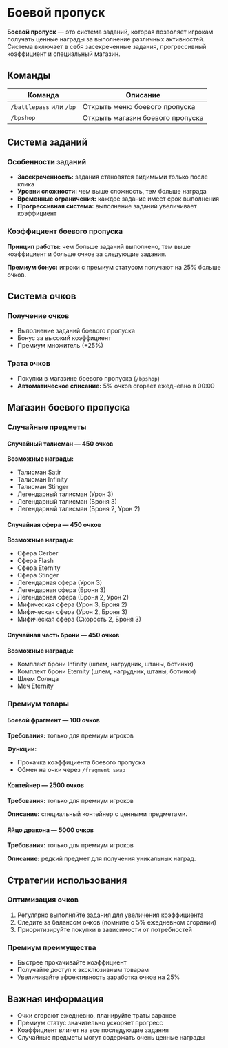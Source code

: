 # Боевой пропуск

**Боевой пропуск** — это система заданий, которая позволяет игрокам получать ценные награды за выполнение различных активностей. Система включает в себя засекреченные задания, прогрессивный коэффициент и специальный магазин.

## Команды

| Команда | Описание |
|---------|----------|
| `/battlepass` или `/bp` | Открыть меню боевого пропуска |
| `/bpshop` | Открыть магазин боевого пропуска |

## Система заданий

### Особенности заданий
- **Засекреченность:** задания становятся видимыми только после клика
- **Уровни сложности:** чем выше сложность, тем больше награда
- **Временные ограничения:** каждое задание имеет срок выполнения
- **Прогрессивная система:** выполнение заданий увеличивает коэффициент

### Коэффициент боевого пропуска
**Принцип работы:** чем больше заданий выполнено, тем выше коэффициент и больше очков за следующие задания.

**Премиум бонус:** игроки с премиум статусом получают на 25% больше очков.

## Система очков

### Получение очков
- Выполнение заданий боевого пропуска
- Бонус за высокий коэффициент
- Премиум множитель (+25%)

### Трата очков
- Покупки в магазине боевого пропуска (`/bpshop`)
- **Автоматическое списание:** 5% очков сгорает ежедневно в 00:00

## Магазин боевого пропуска

### Случайные предметы

#### Случайный талисман — 450 очков
**Возможные награды:**
- Талисман Satir
- Талисман Infinity  
- Талисман Stinger
- Легендарный талисман (Урон 3)
- Легендарный талисман (Броня 3)
- Легендарный талисман (Броня 2, Урон 2)

#### Случайная сфера — 450 очков
**Возможные награды:**
- Сфера Cerber
- Сфера Flash
- Сфера Eternity
- Сфера Stinger
- Легендарная сфера (Урон 3)
- Легендарная сфера (Броня 3)
- Легендарная сфера (Броня 2, Урон 2)
- Мифическая сфера (Урон 3, Броня 2)
- Мифическая сфера (Урон 2, Броня 3)
- Мифическая сфера (Скорость 2, Броня 3)

#### Случайная часть брони — 450 очков
**Возможные награды:**
- Комплект брони Infinity (шлем, нагрудник, штаны, ботинки)
- Комплект брони Eternity (шлем, нагрудник, штаны, ботинки)
- Шлем Солнца
- Меч Eternity

### Премиум товары

#### Боевой фрагмент — 100 очков
**Требования:** только для премиум игроков

**Функции:**
- Прокачка коэффициента боевого пропуска
- Обмен на очки через `/fragment swap`

#### Контейнер — 2500 очков
**Требования:** только для премиум игроков

**Описание:** специальный контейнер с ценными предметами.

#### Яйцо дракона — 5000 очков
**Требования:** только для премиум игроков

**Описание:** редкий предмет для получения уникальных наград.

## Стратегии использования

### Оптимизация очков
1. Регулярно выполняйте задания для увеличения коэффициента
2. Следите за балансом очков (помните о 5% ежедневном сгорании)
3. Приоритизируйте покупки в зависимости от потребностей

### Премиум преимущества
- Быстрее прокачивайте коэффициент
- Получайте доступ к эксклюзивным товарам
- Увеличивайте эффективность заработка очков на 25%

## Важная информация

- Очки сгорают ежедневно, планируйте траты заранее
- Премиум статус значительно ускоряет прогресс
- Коэффициент влияет на все последующие задания
- Случайные предметы могут содержать очень ценные награды